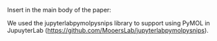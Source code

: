 Insert in the main body of the paper:

We used the jupyterlabpymolpysnips library to support using PyMOL in JupuyterLab (https://github.com/MooersLab/jupyterlabpymolpysnips). 
